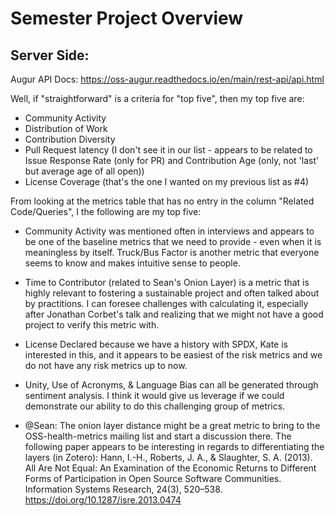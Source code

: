 # Semester Project Overview
## Server Side:

Augur API Docs:
https://oss-augur.readthedocs.io/en/main/rest-api/api.html


Well, if "straightforward" is a criteria for "top five", then my top five are:

 - Community Activity
 - Distribution of Work
 - Contribution Diversity
 - Pull Request latency (I don't see it in our list - appears to be related to Issue Response Rate (only for PR) and Contribution Age (only, not 'last' but average age of all open))
 - License Coverage (that's the one I wanted on my previous list as #4)

From looking at the metrics table that has no entry in the column "Related Code/Queries", I the following are my top five:

 - Community Activity was mentioned often in interviews and appears to be one of the baseline metrics that we need to provide - even when it is meaningless by itself.
Truck/Bus Factor is another metric that everyone seems to know and makes intuitive sense to people.

 - Time to Contributor (related to Sean's Onion Layer) is a metric that is highly relevant to fostering a sustainable project and often talked about by practitions. I can foresee challenges with calculating it, especially after Jonathan Corbet's talk and realizing that we might not have a good project to verify this metric with.

 - License Declared because we have a history with SPDX, Kate is interested in this, and it appears to be easiest of the risk metrics and we do not have any risk metrics up to now.

 - Unity, Use of Acronyms, & Language Bias can all be generated through sentiment analysis. I think it would give us leverage if we could demonstrate our ability to do this challenging group of metrics.

 - @Sean: The onion layer distance might be a great metric to bring to the OSS-health-metrics mailing list and start a discussion there.
The following paper appears to be interesting in regards to differentiating the layers (in Zotero): Hann, I.-H., Roberts, J. A., & Slaughter, S. A. (2013). All Are Not Equal: An Examination of the Economic Returns to Different Forms of Participation in Open Source Software Communities. Information Systems Research, 24(3), 520–538. https://doi.org/10.1287/isre.2013.0474


